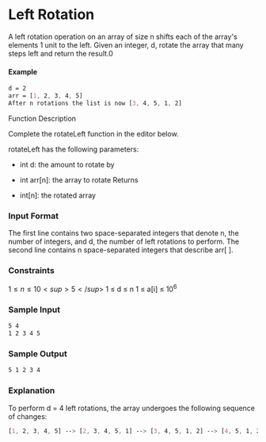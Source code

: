 # Left Rotation

A left rotation operation on an array of size n shifts each of the array's elements 1 unit to the left. Given an integer, d, rotate the array that many steps left and return the result.0

#### Example
```css
d = 2
arr = [1, 2, 3, 4, 5]
After n rotations the list is now [3, 4, 5, 1, 2]
```

Function Description

Complete the rotateLeft function in the editor below.

rotateLeft has the following parameters:

- int d: the amount to rotate by
- int arr[n]: the array to rotate
Returns

- int[n]: the rotated array

### Input Format

The first line contains two space-separated integers that denote n, the number of integers, and d, the number of left rotations to perform.
The second line contains n space-separated integers that describe arr[ ].

### Constraints
$1 \leq n \leq 10<sup>5</sup>$
1 ≤ d ≤ n
1 ≤ a[i] ≤ 10<sup>6</sup>

### Sample Input
```css
5 4
1 2 3 4 5
```
### Sample Output
```css
5 1 2 3 4
```
### Explanation
To perform d = 4 left rotations, the array undergoes the following sequence of changes:
```css
[1, 2, 3, 4, 5] --> [2, 3, 4, 5, 1] --> [3, 4, 5, 1, 2] --> [4, 5, 1, 2, 3] --> [5, 1, 2, 3, 4]
```
